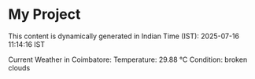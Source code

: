 # My Project

This content is dynamically generated in Indian Time (IST): 2025-07-16 11:14:16 IST


Current Weather in Coimbatore:
Temperature: 29.88 °C
Condition: broken clouds
